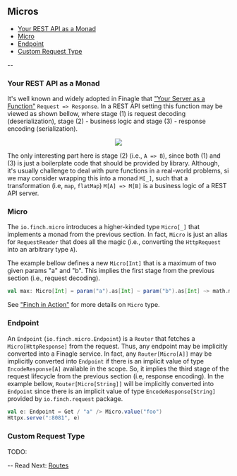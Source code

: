 ## Micros

* [Your REST API as a Monad](micro.md#your-rest-api-as-a-monad)
* [Micro](micro.md#micro)
* [Endpoint](micro.md#endpoint)
* [Custom Request Type](micro.md#custom-request-type)

--

### Your REST API as a Monad

It's well known and widely adopted in Finagle that ["Your Server as a Function"][0] `Request => Response`. In a REST API
setting this function may be viewed as shown bellow, where stage (1) is request decoding (deserialization), stage (2) -
business logic and stage (3) - response encoding (serialization).

<p align="center">
  <img src="https://raw.githubusercontent.com/finagle/finch/master/docs/req-a-b-rep.png" />
</p>

The only interesting part here is stage (2) (i.e., `A => B`), since both (1) and (3) is just a boilerplate code that
should be provided by library. Although, it's usually challenge to deal with pure functions in a real-world problems, si
we may consider wrapping this into a monad `M[_]`, such that a transformation (i.e, `map`, `flatMap`) `M[A] => M[B]` is
a business logic of a REST API server.

### Micro

The `io.finch.micro` introduces a higher-kinded type `Micro[_]` that implements a monad from the previous section. In
fact, `Micro` is just an alias for `RequestReader` that does all the magic (i.e., converting the `HttpRequest` into an
arbitrary type `A`).

The example bellow defines a new `Micro[Int]` that is a maximum of two given params "a" and "b". This implies the first
stage from the previous section (i.e., request decoding).

```scala
val max: Micro[Int] = param("a").as[Int] ~ param("b").as[Int] ~> math.max
```

See ["Finch in Action"][1] for more details on `Micro` type.

### Endpoint

An `Endpoint` (`io.finch.micro.Endpoint`) is a `Router` that fetches a `Micro[HttpResponse]` from the request. Thus,
any endpoint may be implicitly converted into a Finagle service. In fact, any `Router[Micro[A]]` may be implicitly
converted into `Endpoint` if there is an implicit value of type `EncodeResponse[A]` available in the scope. So, it
implies the third stage of the request lifecycle from the previous section (i.e, response encoding). In the example
bellow, `Router[Micro[String]]` will be implicitly converted into `Endpoint` since there is an implicit value of type
`EncodeResponse[String]` provided by `io.finch.request` package.

```scala
val e: Endpoint = Get / "a" /> Micro.value("foo")
Httpx.serve(":8081", e)
```

### Custom Request Type

TODO:

--
Read Next: [Routes](route.md)

[0]: http://monkey.org/~marius/funsrv.pdf
[1]: https://gist.github.com/vkostyukov/e0e952c28b87563b2383